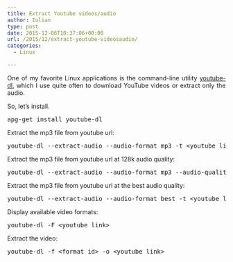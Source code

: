```yaml
---
title: Extract Youtube videos/audio
author: Iulian
type: post
date: 2015-12-06T10:37:06+00:00
url: /2015/12/extract-youtube-videosaudio/
categories:
  - Linux

---
```

<p style="text-align: justify;">
  One of my favorite Linux applications is the command-line utility <a title="youtube-dl" href="https://rg3.github.io/youtube-dl/" target="_blank">youtube-dl</a>, which I use quite often to download YouTube videos or extract only the audio.
</p>

<p style="text-align: justify;">
  So, let&#8217;s install.
</p>

<pre class="lang:batch decode:true">apg-get install youtube-dl</pre>

Extract the mp3 file from youtube url:

<pre class="lang:batch decode:true">youtube-dl --extract-audio --audio-format mp3 -t &lt;youtube_link&gt;</pre>

Extract the mp3 file from youtube url at 128k audio quality:

<pre class="lang:batch decode:true">youtube-dl --extract-audio --audio-format mp3 --audio-quality 128K -t &lt;youtube_link&gt;</pre>

Extract the mp3 file from youtube url at the best audio quality:

<pre class="lang:batch decode:true">youtube-dl --extract-audio --audio-format best -t &lt;youtube_link&gt;</pre>

Display available video formats:

<pre class="lang:batch decode:true">youtube-dl -F &lt;youtube_link&gt;</pre>

Extract the video:

<pre class="lang:batch decode:true ">youtube-dl -f &lt;format_id&gt; -o &lt;youtube_link&gt;</pre>